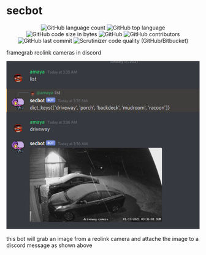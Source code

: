 # secbot

<p align="center">
	<img alt="GitHub language count" src="https://img.shields.io/github/languages/count/the-amaya/secbot?style=plastic">
	<img alt="GitHub top language" src="https://img.shields.io/github/languages/top/the-amaya/secbot?style=plastic">
	<img alt="GitHub code size in bytes" src="https://img.shields.io/github/languages/code-size/the-amaya/secbot?style=plastic">
	<img alt="GitHub" src="https://img.shields.io/github/license/the-amaya/secbot?style=plastic">
	<img alt="GitHub contributors" src="https://img.shields.io/github/contributors/the-amaya/secbot?style=plastic">
	<img alt="GitHub last commit" src="https://img.shields.io/github/last-commit/the-amaya/secbot?style=plastic">
	<img alt="Scrutinizer code quality (GitHub/Bitbucket)" src="https://img.shields.io/scrutinizer/quality/g/the-amaya/secbot?style=plastic">
</p>

 framegrab reolink cameras in discord

![nested silkscreen](https://raw.githubusercontent.com/the-amaya/secbot/main/demo/example.png)

this bot will grab an image from a reolink camera and attache the image to a discord message as shown above